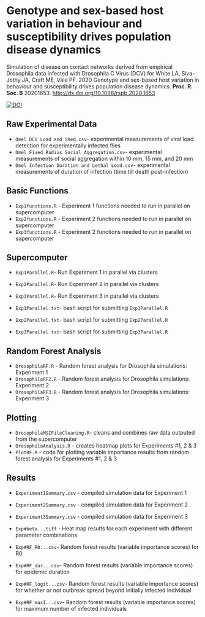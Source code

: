 # Genotype and sex-based host variation in behaviour and susceptibility drives population disease dynamics
Simulation of disease on contact networks derived from empirical Drosophila data infected with Drosophila C Virus (DCV) for White LA, Siva-Jothy JA,
Craft ME, Vale PF. 2020 Genotype and sex-based host variation in behaviour and susceptibility drives population disease dynamics. **Proc. R. Soc. B** 20201653.
http://dx.doi.org/10.1098/rspb.2020.1653

[![DOI](https://zenodo.org/badge/135700079.svg)](https://zenodo.org/badge/latestdoi/135700079)

## Raw Experimental Data
* `Dmel DCV Load and Shed.csv`- experimental measurements of viral load detection for experimentally infected flies
* `Dmel Fixed Radius Social Aggregation.csv`- experimental measurements of social aggregation within 10 mm, 15 mm, and 20 mm 
* `Dmel Infection Duration and Lethal Load.csv`- experimental measurements of duration of infection (time till death post-infection)

## Basic Functions
* `Exp1functions.R` - Experiment 1 functions needed to run in parallel on supercomputer
* `Exp2functions.R` - Experiment 2 functions needed to run in parallel on supercomputer
* `Exp3functions.R` - Experiment 2 functions needed to run in parallel on supercomputer

## Supercomputer
* `Exp1Parallel.R`- Run Experiment 1 in parallel via clusters
* `Exp2Parallel.R`- Run Experiment 2 in parallel via clusters
* `Exp3Parallel.R`- Run Experiment 3 in parallel via clusters

* `Exp1Parallel.txt`- bash script for submitting `Exp1Parallel.R`
* `Exp2Parallel.txt`- bash script for submitting `Exp2Parallel.R`
* `Exp3Parallel.txt`- bash script for submitting `Exp3Parallel.R`

## Random Forest Analysis
* `DrosophilaRF.R` -  Random forest analysis for Drosophila simulations: Experiment 1
* `DrosophilaRF2.R` - Random forest analysis for Drosophila simulations: Experiment 2
* `DrosophilaRF3.R` - Random forest analysis for Drosophila simulations: Experiment 3

## Plotting
* `DrosophilaMSIFileCleaning.R`- cleans and combines raw data outputed from the supercomputer
* `DrosophilaAnalysis.R` - creates heatmap plots for Experiments #1, 2 & 3
* `PlotRF.R` - code for plotting variable importance results from random forest analysis for Experiments #1, 2 & 3

## Results
* `Experiment1Summary.csv` - compiled simulation data for Experiment 1
* `Experiment2Summary.csv` - compiled simulation data for Experiment 2
* `Experiment3Summary.csv` - compiled simulation data for Experiment 3

* `Exp#beta...tiff` - Heat map results for each experiment with different parameter combinations
* `Exp#RF_R0...csv`- Random forest results (variable importance scores) for R0
* `Exp#RF_dur...csv`- Random forest results (variable importance scores) for epidemic duration
* `Exp#RF_logit...csv`- Random forest results (variable importance scores) for whether or not outbreak spread beyond initially infected individual
* `Exp#RF_maxI...csv`- Random forest results (variable importance scores) for maximum number of infected individuals

